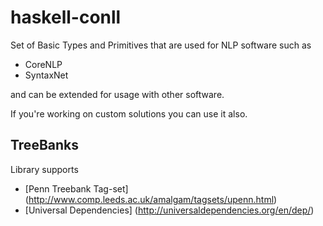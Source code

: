 # haskell-conll

Set of Basic Types and Primitives that are used for NLP software such as 
- CoreNLP
- SyntaxNet

and can be extended for usage with other software. 

If you're working on custom solutions you can use it also.

## TreeBanks

Library supports

- [Penn Treebank Tag-set]  (http://www.comp.leeds.ac.uk/amalgam/tagsets/upenn.html)
- [Universal Dependencies] (http://universaldependencies.org/en/dep/)
